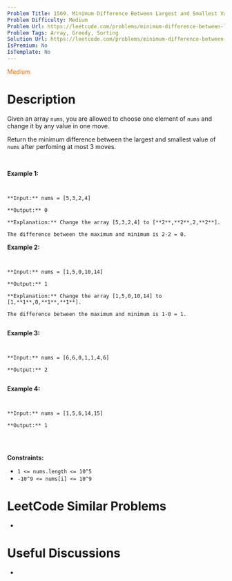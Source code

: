 ```yaml
---
Problem Title: 1509. Minimum Difference Between Largest and Smallest Value in Three Moves
Problem Difficulty: Medium
Problem Url: https://leetcode.com/problems/minimum-difference-between-largest-and-smallest-value-in-three-moves/
Problem Tags: Array, Greedy, Sorting
Solution Url: https://leetcode.com/problems/minimum-difference-between-largest-and-smallest-value-in-three-moves/solution/
IsPremium: No
IsTemplate: No
---
```


<span style="color: rgb(239, 108, 0);">Medium</span>

# Description

Given an array `nums`, you are allowed to choose one element of `nums` and change it by any value in one move.


Return the minimum difference between the largest and smallest value of `nums` after perfoming at most 3 moves.


 


**Example 1:**



```

**Input:** nums = [5,3,2,4]
**Output:** 0
**Explanation:** Change the array [5,3,2,4] to [**2**,**2**,2,**2**].
The difference between the maximum and minimum is 2-2 = 0.
```

**Example 2:**



```

**Input:** nums = [1,5,0,10,14]
**Output:** 1
**Explanation:** Change the array [1,5,0,10,14] to [1,**1**,0,**1**,**1**]. 
The difference between the maximum and minimum is 1-0 = 1.

```

**Example 3:**



```

**Input:** nums = [6,6,0,1,1,4,6]
**Output:** 2

```

**Example 4:**



```

**Input:** nums = [1,5,6,14,15]
**Output:** 1

```

 


**Constraints:**


* `1 <= nums.length <= 10^5`
* `-10^9 <= nums[i] <= 10^9`


# LeetCode Similar Problems

- []()

# Useful Discussions

- []()
